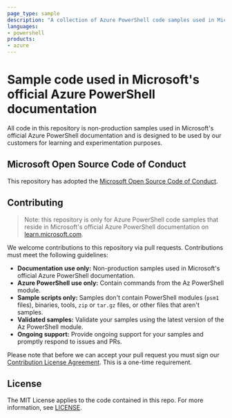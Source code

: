 ```yaml
---
page_type: sample
description: "A collection of Azure PowerShell code samples used in Microsoft's official Azure PowerShell Documentation."
languages:
- powershell
products:
- azure
---
```


# Sample code used in Microsoft's official Azure PowerShell documentation

All code in this repository is non-production samples used in Microsoft's official Azure PowerShell
documentation and is designed to be used by our customers for learning and experimentation purposes.

## Microsoft Open Source Code of Conduct

This repository has adopted the [Microsoft Open Source Code of Conduct][code-of-conduct].

## Contributing

> Note: this repository is only for Azure PowerShell code samples that reside in Microsoft's
> official Azure PowerShell documentation on [learn.microsoft.com][ms-docs].

We welcome contributions to this repository via pull requests. Contributions must meet the following
guidelines:

- **Documentation use only:** Non-production samples used in Microsoft's official Azure PowerShell
  documentation.
- **Azure PowerShell use only:** Contain commands from the Az PowerShell module.
- **Sample scripts only:** Samples don't contain PowerShell modules (`psm1` files), binaries, tools,
  `zip` or `tar.gz` files, or other files that aren't samples.
- **Validated samples:** Validate your samples using the latest version of the Az PowerShell module.
- **Ongoing support:** Provide ongoing support for your samples and promptly respond to issues and
  PRs.

Please note that before we can accept your pull request you must sign our
[Contribution License Agreement][cla]. This is a one-time requirement.

## License

The MIT License applies to the code contained in this repo. For more information, see
[LICENSE][license].

<!-- link references -->

[code-of-conduct]: CODE_OF_CONDUCT.md
[ms-docs]: https://learn.microsoft.com/
[cla]: https://cla.microsoft.com/
[license]: LICENSE.md
